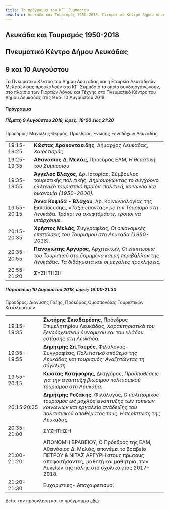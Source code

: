 ```yaml
---
title: Το πρόγραμμα του ΚΓ’ Συμποσίου
newsInfo: Λευκάδα και Τουρισμός 1950-2018. Πνευματικό Κέντρο Δήμου Λευκάδας, 9 και 10 Αυγούστου.
---
```


## Λευκάδα και Τουρισμός 1950-2018
## Πνευματικό Κέντρο Δήμου Λευκάδας
## 9 και 10 Αυγούστου

Το Πνευματικό Κέντρο του Δήμου Λευκάδας και η Εταιρεία Λευκαδικών Μελετών σας προσκαλούν στο ΚΓ΄ Συμπόσιο το οποίο συνδιοργανώνουν, στο πλαίσιο των Γιορτών Λόγου και Τέχνης στο Πνευματικό Κέντρο του Δήμου Λευκάδας στις 9 και 10 Αυγούστου 2018.

#### Πρόγραμμα

##### Πέμπτη 9 Αυγούστου 2018, ώρες: 19:00 έως 21:20

Πρόεδρος: Μανώλης Θερμός, Πρόεδρος Ένωσης Ξενοδόχων Λευκάδας

|                              |                        |
| :--------------------------- | :----------------------|
|19:15-19:25 |**Κώστας Δρακονταειδής**, Δήμαρχος Λευκάδας, *Χαιρετισμός*
|19:25-19:35 |**Αθανάσιος Δ. Μελάς**, Πρόεδρος ΕΛΜ, *Η θεματική του Συμποσίου*
|19:35-19:55 |**Άγγελος Βλάχος**, Δρ. Ιστορίας, Σύμβουλος τουριστικής πολιτικής, *Δημιουργώντας  το σύγχρονο ελληνικό τουριστικό προϊόν: πολιτική, κοινωνία και οικονομία \(1950-2000\).*
|19:55-20:15 |**Άννα Κοψιδά - Βλάχου**, Δρ. Κοινωνιολογίας της Εκπαίδευσης., *«Ταξιδεύοντας» με τον  Τουρισμό στη Λευκάδα. Τρόποι να σκεφτόμαστε, τρόποι να υπάρχουμε.*
|20:15-20:35 |**Χρήστος Μελάς**, Συγγραφέας, *Οι οικονομικές επιπτώσεις  του Τουρισμού στη Λευκάδα \(1950-2018\).*
|20:35-20:55 |**Παναγιώτης Αργυρός**, Αρχιτέκτων, *Οι επιπτώσεις του Τουρισμού  στο δομημένο και μη περιβάλλον της Λευκάδας. Τα διδάγματα και οι μεγάλες προκλήσεις.*
|20:55-21:20 |ΣΥΖΗΤΗΣΗ

##### Παρασκευή 10 Αυγούστου 2018, ώρες: 19:00-21:30

Πρόεδρος: Διονύσης Γαζής, Πρόεδρος Ομοσπονδίας Τουριστικών Καταλυμάτων

|                              |                        |
| :--------------------------- | :----------------------|
|19:15-19:35 |**Σωτήρης Σκιαδαρέσης**, Πρόεδρος Επιμελητηρίου Λευκάδας, *Χαρακτηριστικά του ξενοδοχειακού δυναμικού και του κλάδου εστίασης στη Λευκάδα.*
|19:35-19:55 |**Δημήτρης Σπ.Τσερές**, Φιλόλογος- Συγγραφέας, *Πολιτιστικό απόθεμα της Λευκάδας και τουρισμός: Αναζητώντας τη σύγκλιση.*
|19:55-20:15 |**Κώστας Κατηφόρης**, Δικηγόρος, *Προϋποθέσεις για την ανάπτυξη βιώσιμου πολιτισμικού τουρισμού στη Λευκάδα.*
|20:15:20:35 |**Δημήτρης Ροζάκης**, Φιλόλογος, *Ο πολιτισμικός τουρισμός ως μοχλός ανάπτυξης των τοπικών κοινωνιών και εργαλείο ανάδειξης του πολιτισμικού αποθέματός τους. Η περίπτωση της Λευκάδας.*
|20:35-21:00 |ΣΥΖΗΤΗΣΗ
|21:00-21:20 |ΑΠΟΝΟΜΗ ΒΡΑΒΕΙΟΥ, Ο Πρόεδρος της ΕΛΜ, Αθανάσιος Δ. Μελάς, απονέμει το βραβείο ΠΕΤΡΟΥ & ΝΙΤΑΣ ΑΡΓΥΡΗ στους πρώτους αποφοιτήσαντες, μαθητή και μαθήτρια, των Λυκείων της πόλης στο σχολικό έτος 2017-2018.
|21:20-21:30 |Ευχαριστίες- Αποχαιρετισμοί

Δείτε την πρόσκληση και το πρόγραμμα [εδώ](/documents/prosklhsh_symposio_23.pdf)
